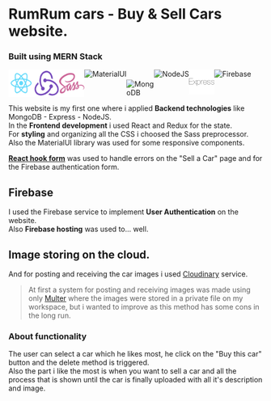 # RumRum cars - Buy & Sell Cars website.

### Built using MERN Stack

<div style="display: flex;">
<img src="https://raw.githubusercontent.com/github/explore/80688e429a7d4ef2fca1e82350fe8e3517d3494d/topics/react/react.png" alt="React" width=50 />
<img src="https://raw.githubusercontent.com/github/explore/80688e429a7d4ef2fca1e82350fe8e3517d3494d/topics/redux/redux.png" alt="Redux" width=50 />
<img src="https://raw.githubusercontent.com/github/explore/80688e429a7d4ef2fca1e82350fe8e3517d3494d/topics/sass/sass.png" alt="Sass" width=50 />
<img src="https://pgjones.dev/tozo/frontend/img/material-ui.png" alt="MaterialUI" height=50/>
<img src="https://infinapps.com/wp-content/uploads/2018/10/mongodb-logo.png" alt="MongoDB" width=55 style="margin-top: 20px;"/>
<img src="https://nodejs.org/static/images/logos/nodejs-new-pantone-black.svg" alt="NodeJS" height=50/>
<img src="https://raw.githubusercontent.com/github/explore/80688e429a7d4ef2fca1e82350fe8e3517d3494d/topics/express/express.png" alt="Express" height=50/>
<img src="https://firebase.google.com/downloads/brand-guidelines/PNG/logo-built_white.png?hl=es-419" alt="Firebase" height=50/> 
<br/><br/>
</div>

This website is my first one where i applied **Backend technologies** like MongoDB - Express - NodeJS.<br/>
In the **Frontend development** i used React and Redux for the state.<br/>
For **styling** and organizing all the CSS i choosed the Sass preprocessor. Also the MaterialUI library was used for some responsive components.

[**React hook form**](https://react-hook-form.com/ 'React Hook Form website') was used to handle errors on the "Sell a Car" page and for the Firebase authentication form.

## Firebase

I used the Firebase service to implement **User Authentication** on the website.<br/>
Also **Firebase hosting** was used to... well.

## Image storing on the cloud.

And for posting and receiving the car images i used [Cloudinary](https://cloudinary.com/ 'Cloudinary website') service.

> At first a system for posting and receiving images was made using only [Multer](https://github.com/expressjs/multer 'Multer website') where the images were stored in a private file on my workspace, but i wanted to improve as this method has some cons in the long run.

### About functionality

The user can select a car which he likes most, he click on the "Buy this car" button and the delete method is triggered.<br/>
Also the part i like the most is when you want to sell a car and all the process that is shown until the car is finally uploaded with all it's description and image.
